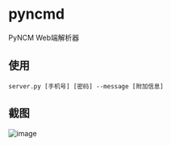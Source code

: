 # pyncmd
PyNCM Web端解析器

## 使用
    server.py [手机号] [密码] --message [附加信息]
    
## 截图
![image](https://github.com/greats3an/pyncmd/screenshot/shot1.bmp)
